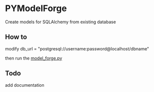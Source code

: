 # PYModelForge
Create models for SQLAlchemy from existing database

## How to
modify db_url = "postgresql://username:password@localhost/dbname"

then run the [model_forge.py](model_forge.py)

## Todo
add documentation
